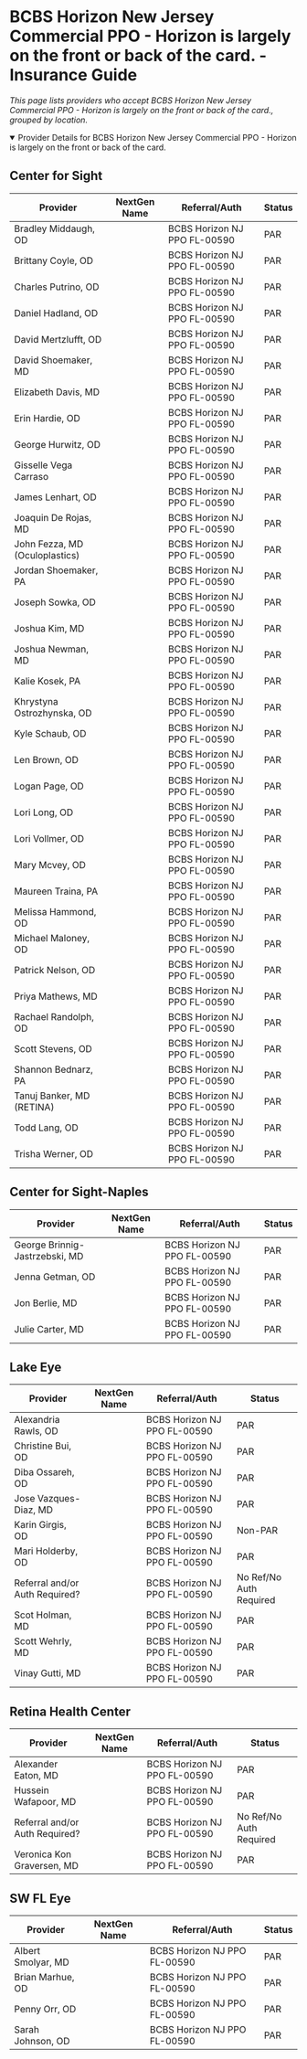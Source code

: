 # BCBS Horizon New Jersey Commercial PPO - Horizon is largely on the front or back of the card. - Insurance Guide

*This page lists providers who accept BCBS Horizon New Jersey Commercial PPO - Horizon is largely on the front or back of the card., grouped by location.*

<details open><summary>Provider Details for BCBS Horizon New Jersey Commercial PPO - Horizon is largely on the front or back of the card.</summary>

## Center for Sight

| Provider | NextGen Name | Referral/Auth | Status |
|----------|-------------|--------------|--------|
| Bradley Middaugh, OD |  | BCBS Horizon NJ PPO FL-00590 | PAR |
| Brittany Coyle, OD |  | BCBS Horizon NJ PPO FL-00590 | PAR |
| Charles Putrino, OD |  | BCBS Horizon NJ PPO FL-00590 | PAR |
| Daniel Hadland, OD |  | BCBS Horizon NJ PPO FL-00590 | PAR |
| David Mertzlufft, OD |  | BCBS Horizon NJ PPO FL-00590 | PAR |
| David Shoemaker, MD |  | BCBS Horizon NJ PPO FL-00590 | PAR |
| Elizabeth Davis, MD |  | BCBS Horizon NJ PPO FL-00590 | PAR |
| Erin Hardie, OD |  | BCBS Horizon NJ PPO FL-00590 | PAR |
| George Hurwitz, OD |  | BCBS Horizon NJ PPO FL-00590 | PAR |
| Gisselle Vega Carraso |  | BCBS Horizon NJ PPO FL-00590 | PAR |
| James Lenhart, OD |  | BCBS Horizon NJ PPO FL-00590 | PAR |
| Joaquin De Rojas, MD |  | BCBS Horizon NJ PPO FL-00590 | PAR |
| John Fezza, MD (Oculoplastics) |  | BCBS Horizon NJ PPO FL-00590 | PAR |
| Jordan Shoemaker, PA |  | BCBS Horizon NJ PPO FL-00590 | PAR |
| Joseph Sowka, OD |  | BCBS Horizon NJ PPO FL-00590 | PAR |
| Joshua Kim, MD |  | BCBS Horizon NJ PPO FL-00590 | PAR |
| Joshua Newman, MD |  | BCBS Horizon NJ PPO FL-00590 | PAR |
| Kalie Kosek, PA |  | BCBS Horizon NJ PPO FL-00590 | PAR |
| Khrystyna Ostrozhynska, OD |  | BCBS Horizon NJ PPO FL-00590 | PAR |
| Kyle Schaub, OD |  | BCBS Horizon NJ PPO FL-00590 | PAR |
| Len Brown, OD |  | BCBS Horizon NJ PPO FL-00590 | PAR |
| Logan Page, OD |  | BCBS Horizon NJ PPO FL-00590 | PAR |
| Lori Long, OD |  | BCBS Horizon NJ PPO FL-00590 | PAR |
| Lori Vollmer, OD |  | BCBS Horizon NJ PPO FL-00590 | PAR |
| Mary Mcvey, OD |  | BCBS Horizon NJ PPO FL-00590 | PAR |
| Maureen Traina, PA |  | BCBS Horizon NJ PPO FL-00590 | PAR |
| Melissa Hammond, OD |  | BCBS Horizon NJ PPO FL-00590 | PAR |
| Michael Maloney, OD |  | BCBS Horizon NJ PPO FL-00590 | PAR |
| Patrick Nelson, OD |  | BCBS Horizon NJ PPO FL-00590 | PAR |
| Priya Mathews, MD |  | BCBS Horizon NJ PPO FL-00590 | PAR |
| Rachael Randolph, OD |  | BCBS Horizon NJ PPO FL-00590 | PAR |
| Scott Stevens, OD |  | BCBS Horizon NJ PPO FL-00590 | PAR |
| Shannon Bednarz, PA |  | BCBS Horizon NJ PPO FL-00590 | PAR |
| Tanuj Banker, MD (RETINA) |  | BCBS Horizon NJ PPO FL-00590 | PAR |
| Todd Lang, OD |  | BCBS Horizon NJ PPO FL-00590 | PAR |
| Trisha Werner, OD |  | BCBS Horizon NJ PPO FL-00590 | PAR |

## Center for Sight-Naples

| Provider | NextGen Name | Referral/Auth | Status |
|----------|-------------|--------------|--------|
| George Brinnig-Jastrzebski, MD |  | BCBS Horizon NJ PPO FL-00590 | PAR |
| Jenna Getman, OD |  | BCBS Horizon NJ PPO FL-00590 | PAR |
| Jon Berlie, MD |  | BCBS Horizon NJ PPO FL-00590 | PAR |
| Julie Carter, MD |  | BCBS Horizon NJ PPO FL-00590 | PAR |

## Lake Eye 

| Provider | NextGen Name | Referral/Auth | Status |
|----------|-------------|--------------|--------|
| Alexandria Rawls, OD |  | BCBS Horizon NJ PPO FL-00590 | PAR |
| Christine Bui, OD |  | BCBS Horizon NJ PPO FL-00590 | PAR |
| Diba Ossareh, OD |  | BCBS Horizon NJ PPO FL-00590 | PAR |
| Jose Vazques-Diaz, MD |  | BCBS Horizon NJ PPO FL-00590 | PAR |
| Karin Girgis, OD |  | BCBS Horizon NJ PPO FL-00590 | Non-PAR |
| Mari Holderby, OD |  | BCBS Horizon NJ PPO FL-00590 | PAR |
| Referral and/or Auth Required? |  | BCBS Horizon NJ PPO FL-00590 | No Ref/No Auth Required |
| Scot Holman, MD |  | BCBS Horizon NJ PPO FL-00590 | PAR |
| Scott Wehrly, MD |  | BCBS Horizon NJ PPO FL-00590 | PAR |
| Vinay Gutti, MD |  | BCBS Horizon NJ PPO FL-00590 | PAR |

## Retina Health Center

| Provider | NextGen Name | Referral/Auth | Status |
|----------|-------------|--------------|--------|
| Alexander Eaton, MD |  | BCBS Horizon NJ PPO FL-00590 | PAR |
| Hussein Wafapoor, MD |  | BCBS Horizon NJ PPO FL-00590 | PAR |
| Referral and/or Auth Required? |  | BCBS Horizon NJ PPO FL-00590 | No Ref/No Auth Required |
| Veronica Kon Graversen, MD |  | BCBS Horizon NJ PPO FL-00590 | PAR |

## SW FL Eye

| Provider | NextGen Name | Referral/Auth | Status |
|----------|-------------|--------------|--------|
| Albert Smolyar, MD |  | BCBS Horizon NJ PPO FL-00590 | PAR |
| Brian Marhue, OD |  | BCBS Horizon NJ PPO FL-00590 | PAR |
| Penny Orr, OD |  | BCBS Horizon NJ PPO FL-00590 | PAR |
| Sarah Johnson, OD |  | BCBS Horizon NJ PPO FL-00590 | PAR |

</details>

